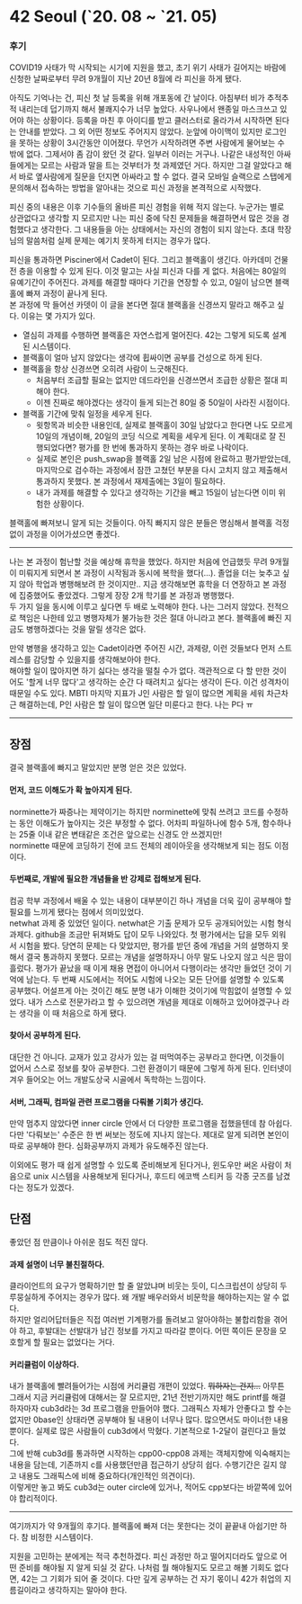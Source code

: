 # 42 Seoul (\`20. 08 ~ \`21. 05)

### 후기
COVID19 사태가 막 시작되는 시기에 지원을 했고, 초기 위기 사태가 길어지는 바람에 신청한 날짜로부터 무려 9개월이 지난 20년 8월에 라 피신을 하게 됐다.  

아직도 기억나는 건, 피신 첫 날 등록을 위해 개포동에 간 날이다. 아침부터 비가 추적추적 내리는데 덥기까지 해서 불쾌지수가 너무 높았다. 사우나에서 왠종일 마스크쓰고 있어야 하는 상황이다. 등록을 마친 후 아이디를 받고 클러스터로 올라가서 시작하면 된다는 안내를 받았다. 그 외 어떤 정보도 주어지지 않았다. 눈앞에 아이맥이 있지만 로그인을 못하는 상황이 3시간동안 이어졌다. 무언가 시작하려면 주변 사람에게 물어보는 수 밖에 없다. 그제서야 좀 감이 왔던 것 같다. 일부러 이러는 거구나. 나같은 내성적인 아싸들에게는 모르는 사람과 말을 트는 것부터가 첫 과제였던 거다. 하지만 그걸 알았다고 해서 바로 옆사람에게 질문을 던지면 아싸라고 할 수 없다. 결국 모바일 슬랙으로 스탭에게 문의해서 접속하는 방법을 알아내는 것으로 피신 과정을 본격적으로 시작했다.  

피신 중의 내용은 이후 기수들의 올바른 피신 경험을 위해 적지 않는다. 누군가는 별로 상관없다고 생각할 지 모르지만 나는 피신 중에 닥친 문제들을 해결하면서 많은 것을 경험했다고 생각한다. 그 내용들을 아는 상태에서는 자신의 경험이 되지 않는다. 초대 학장님의 말씀처럼 실제 문제는 예기치 못하게 터지는 경우가 많다.  

피신을 통과하면 Pisciner에서 Cadet이 된다. 그리고 블랙홀이 생긴다. 아카데미 건물 전 층을 이용할 수 있게 된다. 이것 말고는 사실 피신과 다를 게 없다. 처음에는 80일의 유예기간이 주어진다. 과제를 해결할 때마다 기간을 연장할 수 있고, 0일이 남으면 블랙홀에 빠져 과정이 끝나게 된다.  
본 과정에 막 들어선 카뎃이 이 글을 본다면 절대 블랙홀을 신경쓰지 말라고 해주고 싶다. 이유는 몇 가지가 있다.

* 열심히 과제를 수행하면 블랙홀은 자연스럽게 멀어진다. 42는 그렇게 되도록 설계된 시스템이다.
* 블랙홀이 얼마 남지 않았다는 생각에 휩싸이면 공부를 건성으로 하게 된다.
* 블랙홀을 항상 신경쓰면 오히려 사람이 느긋해진다.
  - 처음부터 조급할 필요는 없지만 데드라인을 신경쓰면서 조급한 상황은 절대 피해야 한다.
  - 이젠 진짜로 해야겠다는 생각이 들게 되는건 80일 중 50일이 사라진 시점이다. 
* 블랙홀 기간에 맞춰 일정을 세우게 된다.
  - 윗항목과 비슷한 내용인데, 실제로 블랙홀이 30일 남았다고 한다면 나도 모르게 10일의 개념이해, 20일의 코딩 식으로 계획을 세우게 된다. 이 계획대로 잘 진행되었다면? 평가를 한 번에 통과하지 못하는 경우 바로 나락이다.
  - 실제로 본인은 push_swap을 블랙홀 2일 남은 시점에 완료하고 평가받았는데, 마지막으로 검수하는 과정에서 잠깐 고쳤던 부분을 다시 고치지 않고 제출해서 통과하지 못했다. 본 과정에서 재제출에는 3일이 필요하다.
  - 내가 과제를 해결할 수 있다고 생각하는 기간을 빼고 15일이 남는다면 이미 위험한 상황이다.


블랙홀에 빠져보니 알게 되는 것들이다. 아직 빠지지 않은 분들은 명심해서 블랙홀 걱정없이 과정을 이어가셨으면 좋겠다.

---

나는 본 과정이 험난할 것을 예상해 휴학을 했었다. 하지만 처음에 언급했듯 무려 9개월이 미뤄지게 되면서 본 과정이 시작됨과 동시에 복학을 했다(...). 졸업을 더는 늦추고 싶지 않아 학업과 병행해보려 한 것이지만.. 지금 생각해보면 휴학을 더 연장하고 본 과정에 집중했어도 좋았겠다. 그렇게 장장 2개 학기를 본 과정과 병행했다.  
두 가지 일을 동시에 이루고 싶다면 두 배로 노력해야 한다. 나는 그러지 않았다. 전적으로 책임은 나한테 있고 병행자체가 불가능한 것은 절대 아니라고 본다. 블랙홀에 빠진 지금도 병행하겠다는 것을 말릴 생각은 없다.  

만약 병행을 생각하고 있는 Cadet이라면 주어진 시간, 과제량, 이런 것들보다 먼저 스트레스를 감당할 수 있을지를 생각해보아야 한다.  
해야할 일이 많아지면 하기 싫다는 생각을 떨칠 수가 없다. 객관적으로 다 할 만한 것이어도 '할게 너무 많다'고 생각하는 순간 다 때려치고 싶다는 생각이 든다.
이건 성격차이 때문일 수도 있다. MBTI 마지막 지표가 J인 사람은 할 일이 많으면 계획을 세워 차근차근 해결하는데, P인 사람은 할 일이 많으면 일단 미룬다고 한다. 나는 P다 ㅠ

---

## 장점

결국 블랙홀에 빠지고 말았지만 분명 얻은 것은 있었다.

#### 먼저, 코드 이해도가 확 높아지게 된다.

norminette가 짜증나는 제약이기는 하지만 norminette에 맞춰 쓰려고 코드를 수정하는 동안 이해도가 높아지는 것은 부정할 수 없다. 어차피 파일하나에 함수 5개, 함수하나는 25줄 이내 같은 변태같은 조건은 앞으로는 신경도 안 쓰겠지만!  
norminette 때문에 코딩하기 전에 코드 전체의 레이아웃을 생각해보게 되는 점도 이점이다.

#### 두번째로, 개발에 필요한 개념들을 반 강제로 접해보게 된다.

컴공 학부 과정에서 배울 수 있는 내용이 대부분이긴 하나 개념을 더욱 깊이 공부해야 할 필요를 느끼게 됐다는 점에서 의미있었다.  
netwhat 과제 중 있었던 일이다. netwhat은 기출 문제가 모두 공개되어있는 시험 형식 과제다. github을 조금만 뒤져봐도 답이 모두 나와있다. 첫 평가에서는 답을 모두 외워서 시험을 봤다. 당연히 문제는 다 맞았지만, 평가를 받던 중에 개념을 거의 설명하지 못해서 결국 통과하지 못했다. 모르는 개념을 설명하자니 아무 말도 나오지 않고 식은 땀이 흘렀다. 평가가 끝났을 때 이게 채용 면접이 아니어서 다행이라는 생각만 들었던 것이 기억에 남는다. 두 번째 시도에서는 적어도 시험에 나오는 모든 단어를 설명할 수 있도록 공부했다. 어설프게 아는 것이긴 해도 분명 내가 이해한 것이기에 막힘없이 설명할 수 있었다. 내가 스스로 전문가라고 할 수 있으려면 개념을 제대로 이해하고 있어야겠구나 라는 생각을 이 때 처음으로 하게 됐다.

#### 찾아서 공부하게 된다.

대단한 건 아니다. 교재가 있고 강사가 있는 걸 떠먹여주는 공부라고 한다면, 이것들이 없어서 스스로 정보를 찾아 공부한다. 그런 환경이기 때문에 그렇게 하게 된다. 인터넷이 겨우 들어오는 어느 개발도상국 시골에서 독학하는 느낌이다.

#### 서버, 그래픽, 컴파일 관련 프로그램을 다뤄볼 기회가 생긴다.

만약 멈추지 않았다면 inner circle 안에서 더 다양한 프로그램을 접했을텐데 참 아쉽다. 다만 '다뤄보는' 수준은 한 번 써보는 정도에 지나지 않는다. 제대로 알게 되려면 본인이 따로 공부해야 한다. 심화공부까지 과제가 유도해주진 않는다. 

이외에도 평가 때 쉽게 설명할 수 있도록 준비해보게 된다거나, 윈도우만 써온 사람이 처음으로 unix 시스템을 사용해보게 된다거나, 후드티 에코백 스티커 등 각종 굿즈를 남겼다는 정도가 있겠다.

## 단점

좋았던 점 만큼이나 아쉬운 점도 적진 않다.

#### 과제 설명이 너무 불친절하다.

클라이언트의 요구가 명확하기만 할 줄 알았냐며 비웃는 듯이, 디스크립션이 상당히 두루뭉실하게 주어지는 경우가 많다. 왜 개발 배우러와서 비문학을 해야하는지는 알 수 없다.  
하지만 얼리어답터들은 직접 여러번 기계평가를 돌려보고 알아야하는 불합리함을 겪어야 하고, 후발대는 선발대가 남긴 정보를 가지고 따라갈 뿐이다. 어떤 쪽이든 문장을 모호할게 할 필요는 없었다는 거다.

#### 커리큘럼이 이상하다.

내가 블랙홀에 빨려들어가는 시점에 커리큘럼 개편이 있었다. ~~뭐하자는 건지...~~ 아무튼 그래서 지금 커리큘럼에 대해서는 잘 모르지만, 21년 전반기까지만 해도 printf를 해결하자마자 cub3d라는 3d 프로그램을 만들어야 했다. 그래픽스 자체가 안좋다고 할 수는 없지만 0base인 상태라면 공부해야 될 내용이 너무나 많다. 많으면서도 마이너한 내용 뿐이다. 실제로 많은 사람들이 cub3d에서 막혔다. 기본적으로 1-2달이 걸린다고 들었다.  
그에 반해 cub3d를 통과하면 시작하는 cpp00-cpp08 과제는 객체지향에 익숙해지는 내용을 담는데, 기존까지 c를 사용했던만큼 접근하기 상당히 쉽다. 수행기간은 길지 않고 내용도 그래픽스에 비해 중요하다(개인적인 의견이다).  
이렇게만 놓고 봐도 cub3d는 outer circle에 있거나, 적어도 cpp보다는 바깥쪽에 있어야 합리적이다. 

---

여기까지가 약 9개월의 후기다. 블랙홀에 빠져 더는 못한다는 것이 끝끝내 아쉽기만 하다. 참 비정한 시스템이다.


지원을 고민하는 분에게는 적극 추천하겠다. 피신 과정만 하고 떨어지더라도 앞으로 어떤 준비를 해야될 지 알게 되실 것 같다. 나처럼 뭘 해야될지도 모르고 해볼 기회도 없다면, 42는 그 기회가 되어 줄 것이다. 다만 깊게 공부하는 건 자기 몫이니 42가 취업의 지름길이라고 생각하지는 말아야 한다.

